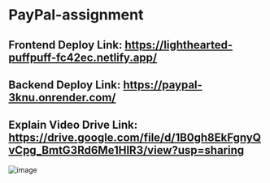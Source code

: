 # PayPal-assignment
## Frontend Deploy Link: https://lighthearted-puffpuff-fc42ec.netlify.app/
## Backend Deploy Link: https://paypal-3knu.onrender.com/
## Explain Video Drive Link: https://drive.google.com/file/d/1B0gh8EkFgnyQvCpg_BmtG3Rd6Me1HlR3/view?usp=sharing


![image](https://user-images.githubusercontent.com/104199818/227719931-0ac4b77f-db9c-4b34-b981-58314838968a.png)
